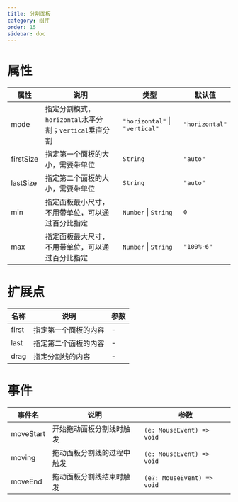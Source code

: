```yaml
---
title: 分割面板
category: 组件
order: 15 
sidebar: doc
---
```


# 属性

| 属性 | 说明 | 类型 | 默认值 |
| --- | --- | --- | --- |
| mode | 指定分割模式，`horizontal`水平分割；`vertical`垂直分割 | `"horizontal"` &#124; `"vertical"` | `"horizontal"` |
| firstSize | 指定第一个面板的大小，需要带单位 | `String` | `"auto"` |
| lastSize | 指定第二个面板的大小，需要带单位 | `String` | `"auto"` |
| min | 指定面板最小尺寸，不用带单位，可以通过百分比指定 | `Number` &#124; `String` | `0` |
| max | 指定面板最大尺寸，不用带单位，可以通过百分比指定 | `Number` &#124; `String` | `"100%-6"` |

# 扩展点

| 名称 | 说明 | 参数 |
| --- | --- | --- |
| first | 指定第一个面板的内容 | - |
| last | 指定第二个面板的内容 | - |
| drag | 指定分割线的内容 | - |

# 事件

| 事件名 | 说明 | 参数 |
| --- | --- | --- |
| moveStart | 开始拖动面板分割线时触发 | `(e: MouseEvent) => void` |
| moving | 拖动面板分割线的过程中触发 | `(e: MouseEvent) => void` |
| moveEnd | 拖动面板分割线结束时触发 | `(e?: MouseEvent) => void` |
